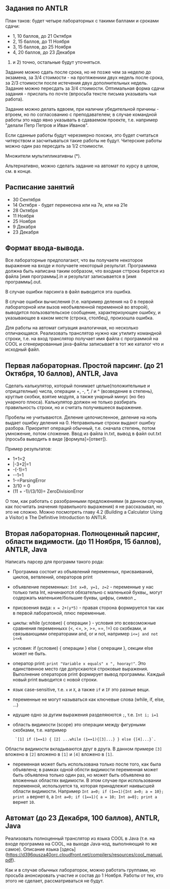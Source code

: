 ## Задания по ANTLR
План таков: будет четыре лабораторных с такими баллами и сроками сдачи:
- 1, 10 баллов, до 21 Октября
- 2, 15 баллов, до 11 Ноября
- 3, 15 баллов, до 25 Ноября
- 4, 20 баллов, до 23 Декабря

1) и 2) точно, остальные будут уточняться. 

Задание можно сдать после срока, но не позже чем за неделю до экзамена, за 3/4 стоимости - на протяжениии двух недель после срока, за 2/3 стоимости после истечения двух дополнительных недель. Задание можно пересдать за 3/4 стоимости. Оптимальная форма сдачи задания - прислать по почте (впросьба  тексте письма указывать чья работа).

Задание можно делать вдвоем, при наличии убедительной причины - втроем, но по согласованию с преподавателем; в случае командной работы это надо явно указывать в сдаваемом проекте, т.е. например "делали Петр Петров и Иван Иванов". 

Если сданные работы будут черезмерно похожи, это будет считаться читерством и засчитываться такие работы не будут. Читерские работы можно один раз пересдать за 1/2 стоимости.

Множители мультипликативны (\*).

Альтернативно, можно сделать задание на автомат по курсу в целом, см. в конце.

## Расписание занятий
- 30 Сентября
- 14 Октября - будет перенесена или на 7е, или на 21е 
- 28 Октября
- 11 Ноября
- 25 Ноября
- 9 Декабря
- 23 Декабря
 
## Формат ввода-вывода.
Все лабораторные предполагают, что вы получаете некоторое выражение на входе и получаете некоторый результат. Программма должна быть написана таким ообразом, что входная сттрока берется из файла [имя программы].in и результат записывается в [имя программы].out. 

В случае ошибки парсинга в файл выводится эта ошибка. 

В случае ошибки вычисления (т.е. например деления на 0 в первой лабораторной или вызов необъявленной переменной во второй), выводится пользовательское сообщение, характеризующее ошибку, и указывающее в каком месте (строка, столбец), произошла ошибка.

Для работы на автомат ситуация аналогичная, но несколько отличающаяся. Реализовать транслятор нужно как утилиту командной строки, т.е. на вход транслятор получает имя файла с программой на COOL и сгенерированные java-файлы записывает в тот же каталог что и исходный файл.  


## Первая лабораторная. Простой парсинг. (до 21 Октября, 10 баллов), ANTLR, Java

Сделать калькулятор, который понимает целые(положительные и отрицателные) числа, операции +, -, *, / и  ^ (возведение в степень), круглые скобки, взятие модуля, а также унарный минус (но без унарного плюса). Калькулятор должен не только разбирать правильность строки, но и считать получившееся выражение.  

Пробелы не учитываются. Деление целочисленное, деление на ноль выдает ошибку деления на 0. Неправильные строки выдают ошибку разбора. Приоритет операций обычный, т.е. сначала степень, потом умножение, потом сложение. Ввод из файла in.txt, вывод в файл out.txt (просьба выводить в виде [формула]=[ответ]).   

Пример результатов:
- 1+1=2
- |-3+2|=1
- -(-1)=1
- --1=1
- 1-=ParsingError
- 3/10 = 0
- (11 + -1)/(3/10)= ZeroDivisionError

О том, как работать с разобранными предложениями (в данном случае, как посчитать значения правильного выражения) я не рассказывал, но это не сложно. Можно посмотреть главу 4.2 (Building a Calculator Using a Visitor) в  The Definitive Introduction to ANTLR. 

## Вторая лабораторная. Полноценный парсинг, области видимости. (до 11 Ноября, 15 баллов), ANTLR, Java
Написать парсер для программ такого рода:
 - Программа состоит из объявлений переменных, присваиваний, циклов, ветвлений, операторов print
 - объявление переменных: `Int x=0, y=1, z=2` - переменные у нас только типа Int, начинаются обязательно с маленькой буквы,, могут содержать маленькие/большие буквы, цифры, символ _
 - присвоения вида: `x = 2+(y*5)` - правая сторона формируется так как в первой лаборатоной, плюс переменные.
 - циклы: while (условие) { операции } - условия это всевозможные сравнения переменныхх (<, <=, >, >=, ==, !=) со скобками, и связывающими операторами and, or и not, например `i<=j and not i<=k`
 - условия: if (условие) { операции } else { операции }, секции else может не быть.
 - оператор print: `print "Variable х equals" x ", hooray!"`. Это единственное место где допускаются строковые выражения. Выполнение операторов print формирует вывод программы. Каждый новый print выводится с новой строки. 
 - язык case-sensitive, т.е. `x` и `X`, а также `if` и `IF` это разные вещи.
 - переменные не могут называться как ключевые слова (while, if, else, ...)
 - идущие одно за дугим выражения разделяюются `;`, т.е. `Int i; i=1`
 - область видимости (scope) это операции между фигурными скобками, т.е. например
     
        `[1] if (1==1) { [2] ...while (1==1){[3]...} } else {[4]...}`.
Области видимости вкладываются друг в друга. В данном примере `[3]` вложено в `[2]` вложено в `[1]` и `[4]` вложено в `[1]`.
 - переменная может быть использована только после того, как была объявлена; в рамках одной облсти видимости переменная может быть объявлена только один раз, но может быть объявлена во вложенных областях видимости. В этом случае при использовании переменной, используется та, которая принадлежит наивысшей области видимости. Например
        `Int a=0; if (1==1){Int a=0; a = 10}; print a`
вернет `0`, а
        `Int a=0; if (1==1){ a = 10; Int a=0}; print a`
вернет `10`.

## Автомат (до 23 Декабря, 100 баллов), ANTLR, Java

Реализовать полноценный транслятор из языка COOL в Java (т.е. на входе программа на COOL, на выходе Java-код, выполняющий то же самое). Описание языка [здесь] (https://d396qusza40orc.cloudfront.net/compilers/resources/cool_manual.pdf).

Как и в случае обычных лабораторок, можно работать группами, но просьба анонсировать участие и состав до 1 Ноября. Работы от тех, кто этого не сделает, рассматриваться не будут. 



